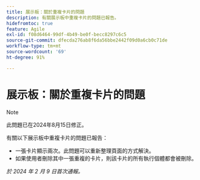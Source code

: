 ```yaml
---
title: 展示板：關於重複卡片的問題
description: 有關展示板中重複卡片的問題已報告。
hidefromtoc: true
feature: Agile
exl-id: f08d6464-99df-4b49-be0f-becc8297c6c5
source-git-commit: dfecda276ab8f6da56bbe2442f09d0a6cb0c71de
workflow-type: tm+mt
source-wordcount: '69'
ht-degree: 91%

---
```


# 展示板：關於重複卡片的問題

>[!NOTE]
>
>此問題已在2024年8月15日修正。


有關以下展示板中重複卡片的問題已報告：

* 一張卡片顯示兩次。此問題可以重新整理頁面的方式解決。
* 如果使用者刪除其中一張重複的卡片，則該卡片的所有執行個體都會被刪除。

_於 2024 年 2 月 9 日首次通報。_
